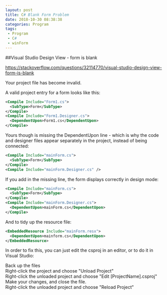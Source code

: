 ```yaml
---
layout: post
title: C# Blank Form Problem
date: 2018-10-30 08:38:38
categories: Program
tags:
 - Program
 - C#
 - winForm 
---
```


##Visual Studio Design View - form is blank

https://stackoverflow.com/questions/32114770/visual-studio-design-view-form-is-blank

Your project file has become invalid.

A valid project entry for a form looks like this:
```xml
<Compile Include="Form1.cs">
  <SubType>Form</SubType>
</Compile>
<Compile Include="Form1.Designer.cs">
  <DependentUpon>Form1.cs</DependentUpon>
</Compile>
```

Yours though is missing the DependentUpon line - which is why the code and designer files appear separately in the project, instead of being connected:

```xml
<Compile Include="mainForm.cs">
  <SubType>Form</SubType>
</Compile>
<Compile Include="mainForm.Designer.cs" />
```

If you add in the missing line, the form displays correctly in design mode:

```xml
<Compile Include="mainForm.cs">
  <SubType>Form</SubType>
</Compile>
<Compile Include="mainForm.Designer.cs">
  <DependentUpon>mainForm.cs</DependentUpon>
</Compile>
```

And to tidy up the resource file:

```xml
<EmbeddedResource Include="mainForm.resx">
  <DependentUpon>mainform.cs</DependentUpon>
</EmbeddedResource>
```

In order to fix this, you can just edit the csproj in an editor, or to do it in Visual Studio:

Back up the files  
Right-click the project and choose "Unload Project"  
Right-click the unloaded project and choose "Edit [ProjectName].csproj"  
Make your changes, and close the file.  
Right-click the unloaded project and choose "Reload Project"  

